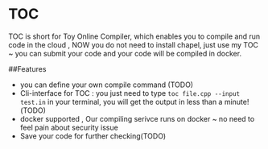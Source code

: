 TOC
====

TOC is short for Toy Online Compiler, which enables you to compile and run code
in the cloud , NOW you do not need to install chapel, just use my
TOC ~ you can submit your code and your code will be compiled in docker.

##Features

* you can define your own compile command (TODO)
* Cli-interface for TOC : you just need to type `toc file.cpp --input test.in` in your terminal, you will get the output in less than a minute!(TODO)
* docker supported , Our compiling serivce runs on docker ~ no need to feel pain about security issue
* Save your code for further checking(TODO)
